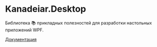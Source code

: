 # Kanadeiar.Desktop
Библиотека 📚 прикладных полезностей для разработки настольных приложений WPF.

[Документация](./Kanadeiar.Desktop/README.md)